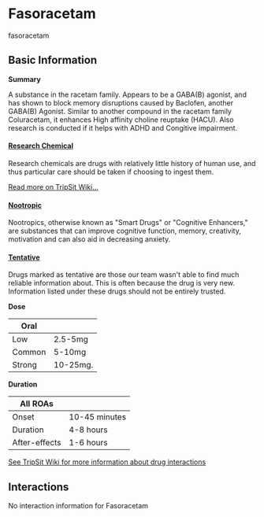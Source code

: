 # Fasoracetam

fasoracetam

## Basic Information

**Summary**

A substance in the racetam family. Appears to be a GABA(B) agonist, and has shown to block memory disruptions caused by Baclofen, another GABA(B) Agonist. Similar to another compound in the racetam family Coluracetam, it enhances High affinity choline reuptake (HACU). Also research is conducted if it helps with ADHD and Congitive impairment.

#### [Research Chemical](/category/research-chemical)

Research chemicals are drugs with relatively little history of human use, and thus particular care should be taken if choosing to ingest them.

[Read more on TripSit Wiki...](#{category.wiki})

#### [Nootropic](/category/nootropic)

Nootropics, otherwise known as "Smart Drugs" or "Cognitive Enhancers," are substances that can improve cognitive function, memory, creativity, motivation and can also aid in decreasing anxiety.

#### [Tentative](/category/tentative)

Drugs marked as tentative are those our team wasn't able to find much reliable information about. This is often because the drug is very new. Information listed under these drugs should not be entirely trusted.

**Dose**

| Oral   |          |
| ------ | -------- |
| Low    | 2.5-5mg  |
| Common | 5-10mg   |
| Strong | 10-25mg. |

**Duration**

| All ROAs      |               |
| ------------- | ------------- |
| Onset         | 10-45 minutes |
| Duration      | 4-8 hours     |
| After-effects | 1-6 hours     |

[See TripSit Wiki for more information about drug interactions](http://combo.tripsit.me/)

## Interactions

No interaction information for Fasoracetam
